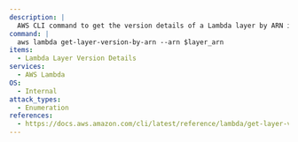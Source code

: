 ```yaml
---
description: |
  AWS CLI command to get the version details of a Lambda layer by ARN in the AWS account.
command: |
  aws lambda get-layer-version-by-arn --arn $layer_arn
items:
  - Lambda Layer Version Details
services:
  - AWS Lambda
OS:
  - Internal
attack_types:
  - Enumeration
references:
  - https://docs.aws.amazon.com/cli/latest/reference/lambda/get-layer-version-by-arn.html
---
```

